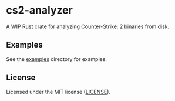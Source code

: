 # cs2-analyzer

A WIP Rust crate for analyzing Counter-Strike: 2 binaries from disk.

## Examples

See the [examples](./examples) directory for examples.

## License

Licensed under the MIT license ([LICENSE](./LICENSE)).
